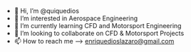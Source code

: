 - 👋 Hi, I’m @quiquedios
- 👀 I’m interested in Aerospace Engineering
- 🌱 I’m currently learning CFD and Motorsport Engineering
- 💞️ I’m looking to collaborate on CFD & Motorsport Projects
- 📫 How to reach me --> enriquedioslazaro@gmail.com

<!---
quiquedios/quiquedios is a ✨ special ✨ repository because its `README.md` (this file) appears on your GitHub profile.
You can click the Preview link to take a look at your changes.
--->
